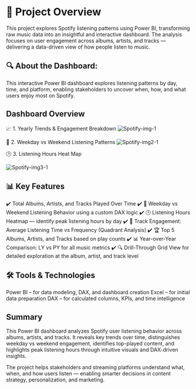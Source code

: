 # 📌 Project Overview

This project explores Spotify listening patterns using Power BI, transforming raw music data into an insightful and interactive dashboard. The analysis focuses on user engagement across albums, artists, and tracks — delivering a data-driven view of how people listen to music.

## 🔍 About the Dashboard:

This interactive Power BI dashboard explores listening patterns by day, time, and platform, enabling stakeholders to uncover when, how, and what users enjoy most on Spotify.

## Dashboard Overview

📈 1. Yearly Trends & Engagement Breakdown 
![Spotify-img-1](https://github.com/user-attachments/assets/9a33e9fe-2d0b-4995-b8ff-24d89133e691)

📆 2. Weekday vs Weekend Listening Patterns
![Spotify-img2-1](https://github.com/user-attachments/assets/72b5828a-07f4-4791-b765-0a689c556993)

🕒 3. Listening Hours Heat Map

![Spotify-img3-1](https://github.com/user-attachments/assets/70bcb1ba-8ea9-422c-b45c-bf9a38dcd999)


## 📊 Key Features

✔️ Total Albums, Artists, and Tracks Played Over Time
✔️ 📅 Weekday vs Weekend Listening Behavior using a custom DAX logic
✔️ 🕒 Listening Hours Heatmap — identify peak listening hours by day
✔️ 🎯 Track Engagement: Average Listening Time vs Frequency (Quadrant Analysis)
✔️ 🏆 Top 5 Albums, Artists, and Tracks based on play counts
✔️ 📊 Year-over-Year Comparison: LY vs PY for all music metrics
✔️ 🔍 Drill-Through Grid View for detailed exploration at the album, artist, and track level

## 🛠️ Tools & Technologies

Power BI – for data modeling, DAX, and dashboard creation
Excel – for initial data preparation
DAX – for calculated columns, KPIs, and time intelligence

## Summary

This Power BI dashboard analyzes Spotify user listening behavior across albums, artists, and tracks. It reveals key trends over time, distinguishes weekday vs weekend engagement, identifies top-played content, and highlights peak listening hours through intuitive visuals and DAX-driven insights.

The project helps stakeholders and streaming platforms understand what, when, and how users listen — enabling smarter decisions in content strategy, personalization, and marketing.
